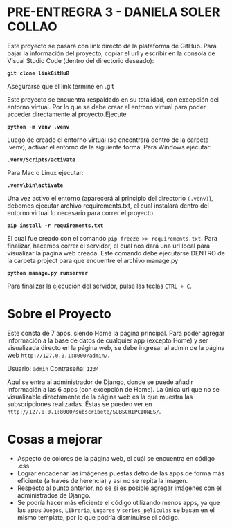 # PRE-ENTREGRA 3 - DANIELA SOLER COLLAO

Este proyecto se pasará con link directo de la plataforma de GitHub.
Para bajar la información del proyecto, copiar el url y escribir en la consola de Visual Studio Code (dentro del directorio deseado):

**`git clone linkGitHuB`**

Asegurarse que el link termine en .git

Este proyecto se encuentra respaldado en su totalidad, con excepción del entorno virtual. Por lo que se debe crear el entrono virtual para poder acceder directamente al proyecto.Ejecute

**`python -m venv .venv`**

Luego de creado el entorno virtual (se encontrará dentro de la carpeta .venv), activar el entorno de la siguiente forma. Para Windows ejecutar:

**`.venv/Scripts/activate`**

Para Mac o Linux ejecutar:

**`.venv\bin\activate`**

Una vez activo el entorno (aparecerá al principio del directorio `(.venv)`), debemos ejecutar archivo requirements.txt, el cual instalará dentro del entorno virtual lo necesario para correr el proyecto.

**`pip install -r requirements.txt`**

El cual fue creado con el comando `pip freeze >> requirements.txt`.
Para finalizar, hacemos correr el servidor, el cual nos dará una url local para visualizar la página web creada. Este comando debe ejecutarse DENTRO de la carpeta project para que encuentre el archivo manage.py

**`python manage.py runserver`**

Para finalizar la ejecución del servidor, pulse las teclas `CTRL + C`.

# Sobre el Proyecto

Este consta de 7 apps, siendo Home la página principal. Para poder agregar información a la base de datos de cualquier app (excepto Home) y ser visualizada directo en la página web, se debe ingresar al admin de la página web `http://127.0.0.1:8000/admin/`.

Usuario: `admin`
Contraseña: `1234`

Aquí se entra al administrador de Django, donde se puede añadir información a las 6 apps (con excepción de Home). 
La única url que no se visualizable directamente de la página web es la que muestra las subscripciones realizadas. Éstas se pueden ver en `http://127.0.0.1:8000/subscribete/SUBSCRIPCIONES/`.

# Cosas a mejorar

- Aspecto de colores de la página web, el cuál se encuentra en código .css
- Lograr encadenar las imágenes puestas detro de las apps de forma más eficiente (a través de herencia) y así no se repita la imagen.
- Respecto al punto anterior, no se si es posible agregar imágenes con el administrados de Django.
- Se podría hacer más eficiente el código utilizando menos apps, ya que las apps `Juegos`, `Libreria`, `Lugares` y `series_peliculas` se basan en el mismo template, por lo que podría disminuirse el código.
